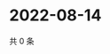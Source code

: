 # 2022-08-14

共 0 条

<!-- BEGIN WEIBO -->
<!-- 最后更新时间 Sun Aug 14 2022 22:00:57 GMT+0800 (China Standard Time) -->

<!-- END WEIBO -->
